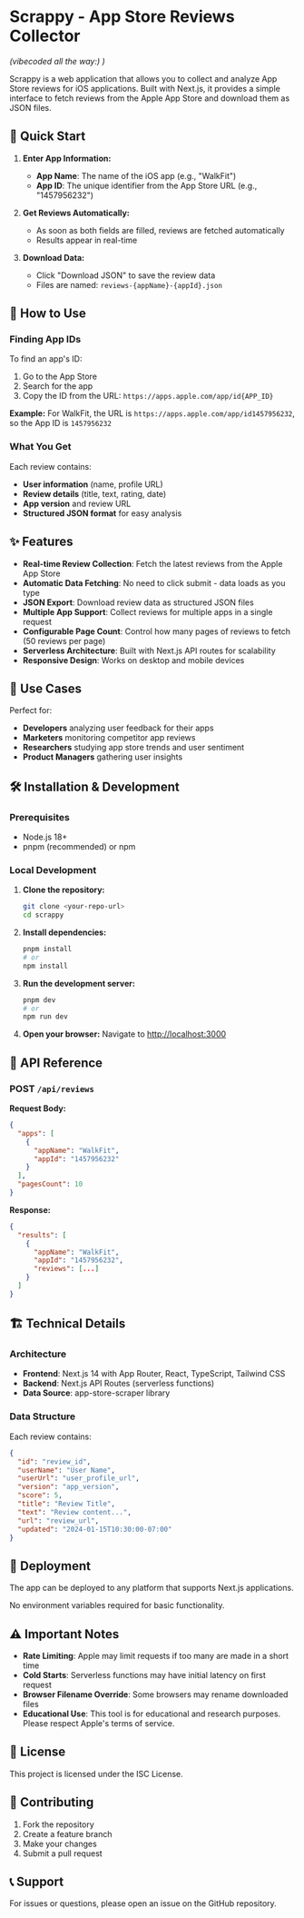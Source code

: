 # Scrappy - App Store Reviews Collector

_(vibecoded all the way:) )_

Scrappy is a web application that allows you to collect and analyze App Store reviews for iOS applications. Built with Next.js, it provides a simple interface to fetch reviews from the Apple App Store and download them as JSON files.

## 🚀 Quick Start

1. **Enter App Information:**

   - **App Name**: The name of the iOS app (e.g., "WalkFit")
   - **App ID**: The unique identifier from the App Store URL (e.g., "1457956232")

2. **Get Reviews Automatically:**

   - As soon as both fields are filled, reviews are fetched automatically
   - Results appear in real-time

3. **Download Data:**
   - Click "Download JSON" to save the review data
   - Files are named: `reviews-{appName}-{appId}.json`

## 📖 How to Use

### Finding App IDs

To find an app's ID:

1. Go to the App Store
2. Search for the app
3. Copy the ID from the URL: `https://apps.apple.com/app/id{APP_ID}`

**Example:** For WalkFit, the URL is `https://apps.apple.com/app/id1457956232`, so the App ID is `1457956232`

### What You Get

Each review contains:

- **User information** (name, profile URL)
- **Review details** (title, text, rating, date)
- **App version** and review URL
- **Structured JSON format** for easy analysis

## ✨ Features

- **Real-time Review Collection**: Fetch the latest reviews from the Apple App Store
- **Automatic Data Fetching**: No need to click submit - data loads as you type
- **JSON Export**: Download review data as structured JSON files
- **Multiple App Support**: Collect reviews for multiple apps in a single request
- **Configurable Page Count**: Control how many pages of reviews to fetch (50 reviews per page)
- **Serverless Architecture**: Built with Next.js API routes for scalability
- **Responsive Design**: Works on desktop and mobile devices

## 🎯 Use Cases

Perfect for:

- **Developers** analyzing user feedback for their apps
- **Marketers** monitoring competitor app reviews
- **Researchers** studying app store trends and user sentiment
- **Product Managers** gathering user insights

## 🛠️ Installation & Development

### Prerequisites

- Node.js 18+
- pnpm (recommended) or npm

### Local Development

1. **Clone the repository:**

   ```bash
   git clone <your-repo-url>
   cd scrappy
   ```

2. **Install dependencies:**

   ```bash
   pnpm install
   # or
   npm install
   ```

3. **Run the development server:**

   ```bash
   pnpm dev
   # or
   npm run dev
   ```

4. **Open your browser:**
   Navigate to [http://localhost:3000](http://localhost:3000)

## 🔧 API Reference

### POST `/api/reviews`

**Request Body:**

```json
{
  "apps": [
    {
      "appName": "WalkFit",
      "appId": "1457956232"
    }
  ],
  "pagesCount": 10
}
```

**Response:**

```json
{
  "results": [
    {
      "appName": "WalkFit",
      "appId": "1457956232",
      "reviews": [...]
    }
  ]
}
```

## 🏗️ Technical Details

### Architecture

- **Frontend**: Next.js 14 with App Router, React, TypeScript, Tailwind CSS
- **Backend**: Next.js API Routes (serverless functions)
- **Data Source**: app-store-scraper library

### Data Structure

Each review contains:

```json
{
  "id": "review_id",
  "userName": "User Name",
  "userUrl": "user_profile_url",
  "version": "app_version",
  "score": 5,
  "title": "Review Title",
  "text": "Review content...",
  "url": "review_url",
  "updated": "2024-01-15T10:30:00-07:00"
}
```

## 🚀 Deployment

The app can be deployed to any platform that supports Next.js applications.

No environment variables required for basic functionality.

## ⚠️ Important Notes

- **Rate Limiting**: Apple may limit requests if too many are made in a short time
- **Cold Starts**: Serverless functions may have initial latency on first request
- **Browser Filename Override**: Some browsers may rename downloaded files
- **Educational Use**: This tool is for educational and research purposes. Please respect Apple's terms of service.

## 📝 License

This project is licensed under the ISC License.

## 🤝 Contributing

1. Fork the repository
2. Create a feature branch
3. Make your changes
4. Submit a pull request

## 📞 Support

For issues or questions, please open an issue on the GitHub repository.
